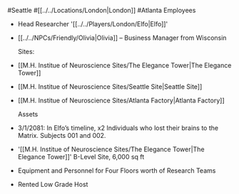 #Seattle #[[../../Locations/London|London]] #Atlanta
Employees

- Head Researcher '[[../../Players/London/Elfo|Elfo]]'
- [[../../NPCs/Friendly/Olivia|Olivia]] – Business Manager from Wisconsin
  
  Sites:
- [[M.H. Institue of Neuroscience Sites/The Elegance Tower|The Elegance Tower]]
- [[M.H. Institue of Neuroscience Sites/Seattle Site|Seattle Site]]
- [[M.H. Institue of Neuroscience Sites/Atlanta Factory|Atlanta Factory]]
  
  Assets
- 3/1/2081: In Elfo’s timeline, x2 Individuals who lost their brains to the Matrix. Subjects 001 and 002.
- '[[M.H. Institue of Neuroscience Sites/The Elegance Tower|The Elegance Tower]]' B-Level Site, 6,000 sq ft
- Equipment and Personnel for Four Floors worth of Research Teams
- Rented Low Grade Host